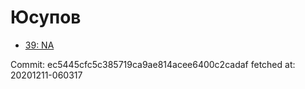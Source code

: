 # Юсупов
- [39: NA](39.md)

Commit: ec5445cfc5c385719ca9ae814acee6400c2cadaf
 fetched at: 20201211-060317
